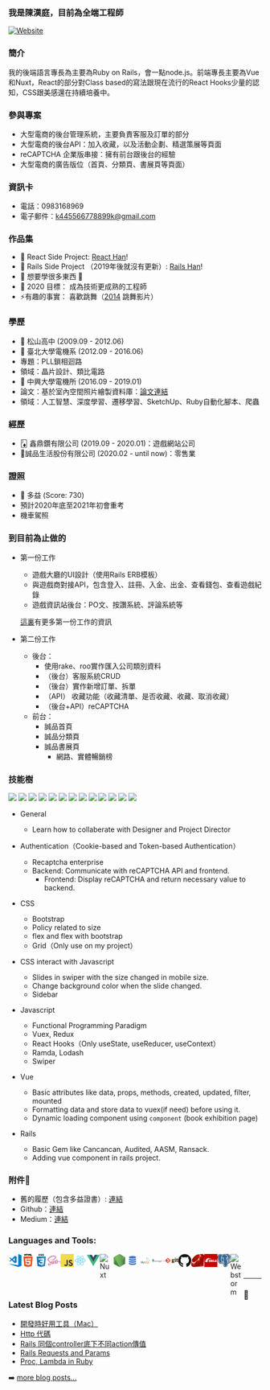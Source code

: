 ### 我是陳漢庭，目前為全端工程師

[![Website](https://img.shields.io/website?label=medium.com&style=for-the-badge&url=https%3A%2F%2Fmedium.com)][medium]

### 簡介
我的後端語言專長為主要為Ruby on Rails，會一點node.js。前端專長主要為Vue和Nuxt，React的部分對Class based的寫法跟現在流行的React Hooks少量的認知，CSS跟美感還在持續培養中。

### 參與專案

- 大型電商的後台管理系統，主要負責客服及訂單的部分
- 大型電商的後台API：加入收藏，以及活動企劃、精選策展等頁面
- reCAPTCHA 企業版串接：擁有前台跟後台的經驗
- 大型電商的廣告版位（首頁、分類頁、書展頁等頁面）

### 資訊卡

- 電話：0983168969
- 電子郵件：k445566778899k@gmail.com

### 作品集

- 🔭 React Side Project: [React Han][react-website]!
- 🔭 Rails Side Project （2019年後就沒有更新）: [Rails Han][rails-website]!
- 🌱 想要學很多東西 🤣
- 🥅 2020 目標： 成為技術更成熟的工程師
- ⚡有趣的事實： 喜歡跳舞（[2014](https://www.youtube.com/watch?v=pdqxndVPe3w) 跳舞影片）

### 學歷

- 🏫 松山高中 (2009.09 - 2012.06)
- 🏫 臺北大學電機系 (2012.09 - 2016.06) 
 - 專題：PLL鎖相迴路 
 - 領域：晶片設計、類比電路
- 🏫 中興大學電機所 (2016.09 - 2019.01)
 - 論文：基於室內空間照片繪製資料庫：[論文連結](https://ndltd.ncl.edu.tw/cgi-bin/gs32/gsweb.cgi/login?o=dnclcdr&s=id=%22107NCHU5441011%22.&searchmode=basic)
  - 領域：人工智慧、深度學習、遷移學習、SketchUp、Ruby自動化腳本、爬蟲 

### 經歷

- 🃋  鑫鼎鑽有限公司 (2019.09 - 2020.01)：遊戲網站公司
-  📙誠品生活股份有限公司 (2020.02 - until now)：零售業

### 證照

- 👑 多益 (Score: 730)
 - 預計2020年底至2021年初會重考
 - 機車駕照 

### 到目前為止做的

- 第一份工作

  - 遊戲大廳的UI設計（使用Rails ERB模板）
  - 與遊戲商對接API，包含登入、註冊、入金、出金、查看錢包、查看遊戲紀錄
  - 遊戲資訊站後台：PO文、按讚系統、評論系統等

   [這裏](https://github.com/ChenHanTing/jvd-note)有更多第一份工作的資訊

- 第二份工作
  - 後台：
    - 使用rake、roo實作匯入公司類別資料
    - （後台）客服系統CRUD
    - （後台）實作新增訂單、拆單
    - （API） 收藏功能（收藏清單、是否收藏、收藏、取消收藏）
    - （後台+API）reCAPTCHA
  - 前台：
    - 誠品首頁
    - 誠品分類頁
    - 誠品書展頁
       -  網路、實體暢銷榜  

### 技能樹

 <img src="https://img.shields.io/badge/rails%20-%23CC0000.svg?&style=for-the-badge&logo=ruby-on-rails&logoColor=white"/> <img src="https://img.shields.io/badge/react%20-%2320232a.svg?&style=for-the-badge&logo=react&logoColor=%2361DAFB"/> <img src="https://img.shields.io/badge/vuejs%20-%2335495e.svg?&style=for-the-badge&logo=vue.js&logoColor=%234FC08D"/> <img src="https://img.shields.io/badge/bootstrap%20-%23563D7C.svg?&style=for-the-badge&logo=bootstrap&logoColor=white"/> <img src="https://img.shields.io/badge/jquery%20-%230769AD.svg?&style=for-the-badge&logo=jquery&logoColor=white"/> <img src="https://img.shields.io/badge/SASS%20-hotpink.svg?&style=for-the-badge&logo=SASS&logoColor=white"/> <img src="https://img.shields.io/badge/NuxtJS%20-black.svg?&style=for-the-badge&logo=NuxtJS&logoColor=white"/> <img src="https://img.shields.io/badge/github%20-%23121011.svg?&style=for-the-badge&logo=github&logoColor=white"/> <img src="https://img.shields.io/badge/git%20-%23F05033.svg?&style=for-the-badge&logo=git&logoColor=white"/> <img src="https://img.shields.io/badge/ruby-%23CC342D.svg?&style=for-the-badge&logo=ruby&logoColor=white"/> <img src="https://img.shields.io/badge/html5%20-%23E34F26.svg?&style=for-the-badge&logo=html5&logoColor=white"/> <img src="https://img.shields.io/badge/javascript%20-%23323330.svg?&style=for-the-badge&logo=javascript&logoColor=%23F7DF1E"/> <img src="https://img.shields.io/badge/python%20-%2314354C.svg?&style=for-the-badge&logo=python&logoColor=white"/> 

- General

  - Learn how to collaberate with Designer and Project Director
- Authentication（Cookie-based and Token-based Authentication）
  - Recaptcha enterprise
  - Backend: Communicate with reCAPTCHA API and frontend.
    - Frontend: Display reCAPTCHA and return necessary value to backend.

- CSS

  - Bootstrap
  - Policy related to size
  - flex and flex with bootstrap
  - Grid（Only use on my project）

- CSS interact with Javascript

  - Slides in swiper with the size changed in mobile size.
  - Change background color when the slide changed.
  - Sidebar

- Javascript

  - Functional Programming Paradigm
  - Vuex, Redux
  - React Hooks（Only useState, useReducer, useContext）
  - Ramda, Lodash
  - Swiper

- Vue

  - Basic attributes like data, props, methods, created, updated, filter, mounted
  - Formatting data and store data to vuex(if need) before using it.
  - Dynamic loading component using `component` (book exhibition page)

- Rails

  - Basic Gem like Cancancan, Audited, AASM, Ransack.
  - Adding vue component in rails project.

### 附件📎

- 舊的履歷（包含多益證書）: [連結](https://han-main.herokuapp.com/resume)
- Github：[連結][github]
- Medium：[連結][medium]


### Languages and Tools:

<img align="left" alt="Visual Studio Code" width="26px" src="https://raw.githubusercontent.com/github/explore/80688e429a7d4ef2fca1e82350fe8e3517d3494d/topics/visual-studio-code/visual-studio-code.png" />
<img align="left" alt="HTML5" width="26px" src="https://raw.githubusercontent.com/github/explore/80688e429a7d4ef2fca1e82350fe8e3517d3494d/topics/html/html.png" />
<img align="left" alt="CSS3" width="26px" src="https://raw.githubusercontent.com/github/explore/80688e429a7d4ef2fca1e82350fe8e3517d3494d/topics/css/css.png" />
<img align="left" alt="Sass" width="26px" src="https://raw.githubusercontent.com/github/explore/80688e429a7d4ef2fca1e82350fe8e3517d3494d/topics/sass/sass.png" />
<img align="left" alt="JavaScript" width="26px" src="https://raw.githubusercontent.com/github/explore/80688e429a7d4ef2fca1e82350fe8e3517d3494d/topics/javascript/javascript.png" />
<img align="left" alt="React" width="26px" src="https://raw.githubusercontent.com/github/explore/80688e429a7d4ef2fca1e82350fe8e3517d3494d/topics/react/react.png" />
<img align="left" alt="Vue" width="26px" src="https://raw.githubusercontent.com/github/explore/80688e429a7d4ef2fca1e82350fe8e3517d3494d/topics/vue/vue.png" />
<img align="left" alt="Nuxt" width="26px" src="https://unpkg.com/simple-icons@v3/icons/nuxt-dot-js.svg" />
<img align="left" alt="Node.js" width="26px" src="https://raw.githubusercontent.com/github/explore/80688e429a7d4ef2fca1e82350fe8e3517d3494d/topics/nodejs/nodejs.png" />
<img align="left" alt="SQL" width="26px" src="https://raw.githubusercontent.com/github/explore/80688e429a7d4ef2fca1e82350fe8e3517d3494d/topics/sql/sql.png" />
<img align="left" alt="MySQL" width="26px" src="https://raw.githubusercontent.com/github/explore/80688e429a7d4ef2fca1e82350fe8e3517d3494d/topics/mysql/mysql.png" />
<img align="left" alt="MongoDB" width="26px" src="https://raw.githubusercontent.com/github/explore/80688e429a7d4ef2fca1e82350fe8e3517d3494d/topics/mongodb/mongodb.png" />
<img align="left" alt="Git" width="26px" src="https://raw.githubusercontent.com/github/explore/80688e429a7d4ef2fca1e82350fe8e3517d3494d/topics/git/git.png" />
<img align="left" alt="GitHub" width="26px" src="https://raw.githubusercontent.com/github/explore/78df643247d429f6cc873026c0622819ad797942/topics/github/github.png" />
<img align="left" alt="Ruby" width="26px" src="https://raw.githubusercontent.com/github/explore/80688e429a7d4ef2fca1e82350fe8e3517d3494d/topics/ruby/ruby.png" />
<img align="left" alt="Rails" width="26px" src="https://raw.githubusercontent.com/github/explore/80688e429a7d4ef2fca1e82350fe8e3517d3494d/topics/rails/rails.png" />
<img align="left" alt="Postqres" width="26px" src="https://raw.githubusercontent.com/github/explore/80688e429a7d4ef2fca1e82350fe8e3517d3494d/topics/postgresql/postgresql.png" />
<img align="left" alt="Webstorm" width="26px" src="https://unpkg.com/simple-icons@v3/icons/webstorm.svg" />

<br />
<br />

---

### 📕 Latest Blog Posts

<!-- BLOG-POST-LIST:START -->
- [開發時好用工具（Mac）](https://medium.com/@k445566778899k/%E9%96%8B%E7%99%BC%E6%99%82%E5%A5%BD%E7%94%A8%E5%B7%A5%E5%85%B7-mac-2d4ef689e01d?source=rss-5188573b1032------2)
- [Http 代碼](https://medium.com/@k445566778899k/http-%E4%BB%A3%E7%A2%BC-9531992658d8?source=rss-5188573b1032------2)
- [Rails 同個controller底下不同action傳值](https://medium.com/@k445566778899k/rails-%E5%90%8C%E5%80%8Bcontroller%E5%BA%95%E4%B8%8B%E4%B8%8D%E5%90%8Caction%E5%82%B3%E5%80%BC-5a6e9d8322d8?source=rss-5188573b1032------2)
- [Rails Requests and Params](https://medium.com/@k445566778899k/rails-requests-and-params-6e8bbb9099c1?source=rss-5188573b1032------2)
- [Proc, Lambda in Ruby](https://medium.com/@k445566778899k/proc-lambda-in-ruby-647f2f429b2c?source=rss-5188573b1032------2)
<!-- BLOG-POST-LIST:END -->

➡️ [more blog posts...](https://medium.com/@k445566778899k)


[medium]: https://medium.com/@k445566778899k
[rails-website]: http://han-main.herokuapp.com
[react-website]: https://han-react.netlify.app/sweat-nonstop/index
[youtube]: https://www.youtube.com/channel/UCIHEAKAKCEfEsVMd7FebMuQ?view_as=subscriber
[instagram]: https://www.instagram.com/__hanting__/?hl=zh-tw
[linkedin]: https://www.linkedin.com/in/%E6%BC%A2%E5%BA%AD-%E9%99%B3-961366189/
[github]: https://github.com/ChenHanTing